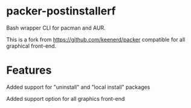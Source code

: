 packer-postinstallerf
======

Bash wrapper CLI for pacman and AUR.

This is a fork from https://github.com/keenerd/packer compatible for all graphical front-end.

Features
======

Added support for "uninstall" and "local install" packages

Added support option for all graphics front-end
